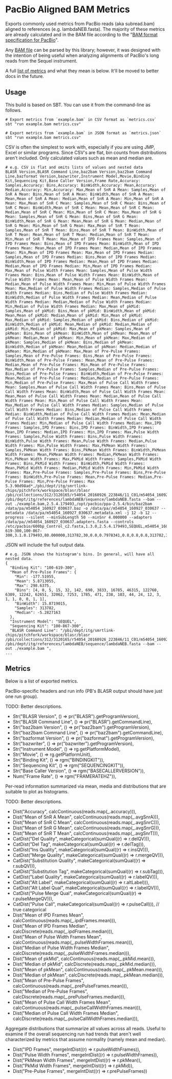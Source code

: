 # PacBio Aligned BAM Metrics

Exports commonly used metrics from PacBio reads (aka subread.bam)
aligned to references (e.g. lambdaNEB.fasta). The majority of these
metrics are already calculated and in the BAM file according to the "[BAM
format specification for PacBio](http://pacbiofileformats.readthedocs.io/en/3.0/BAM.html)".

Any [BAM file](http://samtools.github.io/hts-specs/SAMv1.pdf) can be
parsed by this library; however, it was designed with the intention of
being useful when analyzing alignments of PacBio's long reads from the
Sequel instrument.

A full [list of metrics](#metrics) and what they mean is below. It'll be
moved to better docs in the future.

## Usage

This build is based on SBT. You can use it from the command-line as follows.

```
# Export metrics from `example.bam` in CSV format as `metrics.csv`
sbt "run example.bam metrics.csv"

# Export metrics from `example.bam` in JSON format as `metrics.json`
sbt "run example.bam metrics.csv"
```

CSV is often the simplest to work with, especially if you are using JMP,
Excel or similar programs. Since CSV's are flat, bin counts from
distributions aren't included. Only calculated values such as mean
and median are.

```
# e.g. CSV is flat and omits lists of values and nested data
BLASR Version,BLASR Command Line,baz2bam Version,baz2bam Command Line,bazformat Version,bazwriter,Instrument Model,Movie,Binding Kit,Sequencing Kit,Base Caller Version,Frame Rate,Accuracy: Samples,Accuracy: Bins,Accuracy: BinWidth,Accuracy: Mean,Accuracy: Median,Accuracy: Min,Accuracy: Max,Mean of SnR A Mean: Samples,Mean of SnR A Mean: Bins,Mean of SnR A Mean: BinWidth,Mean of SnR A Mean: Mean,Mean of SnR A Mean: Median,Mean of SnR A Mean: Min,Mean of SnR A Mean: Max,Mean of SnR C Mean: Samples,Mean of SnR C Mean: Bins,Mean of SnR C Mean: BinWidth,Mean of SnR C Mean: Mean,Mean of SnR C Mean: Median,Mean of SnR C Mean: Min,Mean of SnR C Mean: Max,Mean of SnR G Mean: Samples,Mean of SnR G Mean: Bins,Mean of SnR G Mean: BinWidth,Mean of SnR G Mean: Mean,Mean of SnR G Mean: Median,Mean of SnR G Mean: Min,Mean of SnR G Mean: Max,Mean of SnR T Mean: Samples,Mean of SnR T Mean: Bins,Mean of SnR T Mean: BinWidth,Mean of SnR T Mean: Mean,Mean of SnR T Mean: Median,Mean of SnR T Mean: Min,Mean of SnR T Mean: Max,Mean of IPD Frames Mean: Samples,Mean of IPD Frames Mean: Bins,Mean of IPD Frames Mean: BinWidth,Mean of IPD Frames Mean: Mean,Mean of IPD Frames Mean: Median,Mean of IPD Frames Mean: Min,Mean of IPD Frames Mean: Max,Mean of IPD Frames Median: Samples,Mean of IPD Frames Median: Bins,Mean of IPD Frames Median: BinWidth,Mean of IPD Frames Median: Mean,Mean of IPD Frames Median: Median,Mean of IPD Frames Median: Min,Mean of IPD Frames Median: Max,Mean of Pulse Width Frames Mean: Samples,Mean of Pulse Width Frames Mean: Bins,Mean of Pulse Width Frames Mean: BinWidth,Mean of Pulse Width Frames Mean: Mean,Mean of Pulse Width Frames Mean: Median,Mean of Pulse Width Frames Mean: Min,Mean of Pulse Width Frames Mean: Max,Median of Pulse Width Frames Median: Samples,Median of Pulse Width Frames Median: Bins,Median of Pulse Width Frames Median: BinWidth,Median of Pulse Width Frames Median: Mean,Median of Pulse Width Frames Median: Median,Median of Pulse Width Frames Median: Min,Median of Pulse Width Frames Median: Max,Mean of pkMid: Samples,Mean of pkMid: Bins,Mean of pkMid: BinWidth,Mean of pkMid: Mean,Mean of pkMid: Median,Mean of pkMid: Min,Mean of pkMid: Max,Median of pkMid: Samples,Median of pkMid: Bins,Median of pkMid: BinWidth,Median of pkMid: Mean,Median of pkMid: Median,Median of pkMid: Min,Median of pkMid: Max,Mean of pkMean: Samples,Mean of pkMean: Bins,Mean of pkMean: BinWidth,Mean of pkMean: Mean,Mean of pkMean: Median,Mean of pkMean: Min,Mean of pkMean: Max,Median of pkMean: Samples,Median of pkMean: Bins,Median of pkMean: BinWidth,Median of pkMean: Mean,Median of pkMean: Median,Median of pkMean: Min,Median of pkMean: Max,Mean of Pre-Pulse Frames: Samples,Mean of Pre-Pulse Frames: Bins,Mean of Pre-Pulse Frames: BinWidth,Mean of Pre-Pulse Frames: Mean,Mean of Pre-Pulse Frames: Median,Mean of Pre-Pulse Frames: Min,Mean of Pre-Pulse Frames: Max,Median of Pre-Pulse Frames: Samples,Median of Pre-Pulse Frames: Bins,Median of Pre-Pulse Frames: BinWidth,Median of Pre-Pulse Frames: Mean,Median of Pre-Pulse Frames: Median,Median of Pre-Pulse Frames: Min,Median of Pre-Pulse Frames: Max,Mean of Pulse Call Width Frames Mean: Samples,Mean of Pulse Call Width Frames Mean: Bins,Mean of Pulse Call Width Frames Mean: BinWidth,Mean of Pulse Call Width Frames Mean: Mean,Mean of Pulse Call Width Frames Mean: Median,Mean of Pulse Call Width Frames Mean: Min,Mean of Pulse Call Width Frames Mean: Max,Median of Pulse Call Width Frames Median: Samples,Median of Pulse Call Width Frames Median: Bins,Median of Pulse Call Width Frames Median: BinWidth,Median of Pulse Call Width Frames Median: Mean,Median of Pulse Call Width Frames Median: Median,Median of Pulse Call Width Frames Median: Min,Median of Pulse Call Width Frames Median: Max,IPD Frames: Samples,IPD Frames: Bins,IPD Frames: BinWidth,IPD Frames: Mean,IPD Frames: Median,IPD Frames: Min,IPD Frames: Max,Pulse Width Frames: Samples,Pulse Width Frames: Bins,Pulse Width Frames: BinWidth,Pulse Width Frames: Mean,Pulse Width Frames: Median,Pulse Width Frames: Min,Pulse Width Frames: Max,PkMean Width Frames: Samples,PkMean Width Frames: Bins,PkMean Width Frames: BinWidth,PkMean Width Frames: Mean,PkMean Width Frames: Median,PkMean Width Frames: Min,PkMean Width Frames: Max,PkMid Width Frames: Samples,PkMid Width Frames: Bins,PkMid Width Frames: BinWidth,PkMid Width Frames: Mean,PkMid Width Frames: Median,PkMid Width Frames: Min,PkMid Width Frames: Max,Pre-Pulse Frames: Samples,Pre-Pulse Frames: Bins,Pre-Pulse Frames: BinWidth,Pre-Pulse Frames: Mean,Pre-Pulse Frames: Median,Pre-Pulse Frames: Min,Pre-Pulse Frames: Max
5.3.90d98ad*,/pbi/dept/itg/smrtlink-chips/pitchfork/workspace/blasr/blasr /pbi/collections/312/3120165/r54054_20160926_223846/11_C01/m54054_160927_030637.subreads.bam /pbi/dept/itg/references/lambdaNEB/sequence/lambdaNEB.fasta --bam --out ./example.bam,2.5.4.179493,/opt/pacbio/ppa-2.5.4/bin/baz2bam /data/pa/m54054_160927_030637.baz -o /data/pa//m54054_160927_030637 --metadata /data/pa/m54054_160927_030637.metadata.xml -j 12 -b 12 --progress --silent --minSubLength 50 --minSnr 4.000000 --adapters /data/pa//m54054_160927_030637.adapters.fasta --controls /etc/pacbio/600bp_Control_c2.fasta,1.3.0,2.5.4.179493,SEQUEL,m54054_160927_030637,100-619-300,100-867-300,3.1.0.179493,80.000000,313782,30,0.0,0.7978341,0.8,0.8,0.8,313782,30,0.2643791,5.922769,6.006561,4.000033,11.931406,313782,30,0.5282866,10.933327,11.110972,4.900301,20.748898,313782,30,0.3439346,8.554817,8.670342,4.0105743,14.328612,313782,30,0.56079346,12.83415,12.992999,6.0898585,22.913662,313782,30,15.8719015,5.8713055,-5.2827163,-177.51955,298.6375,313782,30,3,24.850494,24,5,116,313782,30,2.4644737,10.791893,10.703704,-28.89064,45.04357,313782,30,1,7.628962,8,2,28,313782,30,40.673355,-0.03930941,-0.05263158,-610.22,609.9808,313782,30,274,4022.8196,3968,0,8227,313782,30,41.979332,-0.05027073,-0.12415197,-631.24,628.14,313782,30,230,4075.6768,4016,1122,8022,313782,30,15.8719015,5.8713055,-5.2827163,-177.51955,298.6375,313782,30,3,24.850494,24,5,116,313782,30,2.4644737,10.791893,10.703704,-28.89064,45.04357,313782,30,1,7.628962,8,2,28,259345527,30,32,-7.2760673,-1,1,965,259345527,30,32,-7.2760673,-1,1,965,260086136,30,999,5.083147,-1,333,30309,260086136,30,1026,4.8908725,-1,0,30792,260037167,30,1073,-3.6026993,-1,0,32197
```

JSON will include the full output data.

```
# e.g. JSON shows the histogram's bins. In general, will have all nested data.
{
  "Binding Kit": "100-619-300",
  "Mean of Pre-Pulse Frames": {
    "Min": -177.51955,
    "Mean": 5.8713055,
    "Max": 298.6375,
    "Bins": [4, 0, 5, 15, 32, 142, 690, 3833, 16785, 46315, 122760, 6309, 12242, 62651, 32062, 7253, 1785, 471, 238, 103, 44, 24, 12, 3, 1, 1, 0, 0, 1, 1],
    "BinWidth": 15.8719015,
    "Samples": 313782,
    "Median": -5.2827163
  },
  "Instrument Model": "SEQUEL",
  "Sequencing Kit": "100-867-300",
  "BLASR Command Line": "/pbi/dept/itg/smrtlink-chips/pitchfork/workspace/blasr/blasr /pbi/collections/312/3120165/r54054_20160926_223846/11_C01/m54054_160927_030637.subreads.bam /pbi/dept/itg/references/lambdaNEB/sequence/lambdaNEB.fasta --bam --out ./example.bam ",
...
```

## Metrics

Below is a list of exported metrics.

PacBio-specific headers and run info (PB's BLASR output should have just
one run group).

TODO: Better descriptions.

- Str("BLASR Version", () => pr("BLASR").getProgramVersion),
- Str("BLASR Command Line", () => pr("BLASR").getCommandLine),
- Str("baz2bam Version", () => pr("baz2bam").getProgramVersion),
- Str("baz2bam Command Line", () => pr("baz2bam").getCommandLine),
- Str("bazformat Version", () => pr("bazformat").getProgramVersion),
- Str("bazwriter", () => pr("bazwriter").getProgramVersion),
- Str("Instrument Model", () => rg.getPlatformModel),
- Str("Movie", () => rg.getPlatformUnit),
- Str("Binding Kit", () => rgm("BINDINGKIT")),
- Str("Sequencing Kit", () => rgm("SEQUENCINGKIT")),
- Str("Base Caller Version", () => rgm("BASECALLERVERSION")),
- Num("Frame Rate", () => rgm("FRAMERATEHZ")),

Per-read information summarized via mean, media and distributions that 
are suitable to plot as histograms.

TODO: Better descriptions.

- Dist("Accuracy", calcContinuous(reads.map(_.accuracy))),
- Dist("Mean of SnR A Mean", calcContinuous(reads.map(_.avgSnrA))),
- Dist("Mean of SnR C Mean", calcContinuous(reads.map(_.avgSnrC))),
- Dist("Mean of SnR G Mean", calcContinuous(reads.map(_.avgSnrG))),
- Dist("Mean of SnR T Mean", calcContinuous(reads.map(_.avgSnrT))),
- CatDist("Del Quality", makeCategorical(sumQual((r) => r.delQV))),
- CatDist("Del Tag", makeCategorical(sumQual((r) => r.delTag))),
- CatDist("Ins Quality", makeCategorical(sumQual((r) => r.insQV))),
- CatDist("Merge Quality", makeCategorical(sumQual((r) => r.mergeQV))),
- CatDist("Substitution Quality", makeCategorical(sumQual((r) => r.subQV))),
- CatDist("Substitution Tag", makeCategorical(sumQual((r) => r.subTag))),
- CatDist("Label Quality", makeCategorical(sumQual((r) => r.labelQV))),
- CatDist("Alt Label", makeCategorical(sumQual((r) => r.altLabel))),
- CatDist("Alt Label Qual", makeCategorical(sumQual((r) => r.labelQV))),
- CatDist("Pulse Merge Qual", makeCategorical(sumQual((r) => r.pulseMergeQV))),
- CatDist("Pulse Call", makeCategorical(sumQual((r) => r.pulseCall))), // true categorical
- Dist("Mean of IPD Frames Mean", calcContinuous(reads.map(_.ipdFrames.mean))),
- Dist("Mean of IPD Frames Median", calcDiscrete(reads.map(_.ipdFrames.median))),
- Dist("Mean of Pulse Width Frames Mean", calcContinuous(reads.map(_.pulseWidthFrames.mean))),
- Dist("Median of Pulse Width Frames Median", calcDiscrete(reads.map(_.pulseWidthFrames.median))),
- Dist("Mean of pkMid", calcContinuous(reads.map(_.pkMid.mean))),
- Dist("Median of pkMid", calcDiscrete(reads.map(_.pkMid.median))),
- Dist("Mean of pkMean", calcContinuous(reads.map(_.pkMean.mean))),
- Dist("Median of pkMean", calcDiscrete(reads.map(_.pkMean.median))),
- Dist("Mean of Pre-Pulse Frames", calcContinuous(reads.map(_.prePulseFrames.mean))),
- Dist("Median of Pre-Pulse Frames", calcDiscrete(reads.map(_.prePulseFrames.median))),
- Dist("Mean of Pulse Call Width Frames Mean", calcContinuous(reads.map(_.pulseCallWidthFrames.mean))),
- Dist("Median of Pulse Call Width Frames Median", calcDiscrete(reads.map(_.pulseCallWidthFrames.median))),

Aggregate distributions that summarize all values across all reads. Useful
to examine if the overall sequencing run had trends that aren't well 
characterized by metrics that assume normality (namely mean and median).

- Dist("IPD Frames", mergeIntDist((r) => r.pulseWidthFrames)),
- Dist("Pulse Width Frames", mergeIntDist((r) => r.pulseWidthFrames)),
- Dist("PkMean Width Frames", mergeIntDist((r) => r.pkMean)),
- Dist("PkMid Width Frames", mergeIntDist((r) => r.pkMid)),
- Dist("Pre-Pulse Frames", mergeIntDist((r) => r.prePulseFrames))
